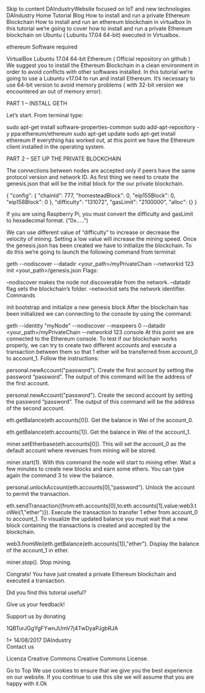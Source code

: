 Skip to content
DAIndustryWebsite focused on IoT and new technologies
DAIndustry
Home
Tutorial
Blog
How to install and run a private Ethereum Blockchain
How to install and run an ethereum blockchain in virtualbox
In this tutorial we’re going to cover how to install and run a private Ethereum blockchain on Ubuntu ( Lubuntu 17.04 64-bit) executed in Virtualbox.

ethereum
Software required

VirtualBox
Lubuntu 17.04 64-bit
Ethereum ( Official repository on github )
We suggest you to install the Ethereum Blockchain in a clean environment in order to avoid conflicts with other softwares installed. In this tutorial we’re going to use a Lubuntu v17.04 to run and install Ethereum. It’s necessary to use 64-bit version to avoid memory problems ( with 32-bit version we encountered an out of memory error).

PART 1 –  INSTALL GETH

Let’s start. From terminal type:

sudo apt-get install software-properties-common
sudo add-apt-repository -y ppa:ethereum/ethereum
sudo apt-get update
sudo apt-get install ethereum
If everything has worked out, at this point we have the Ethereum client installed in the operating system.

PART 2 – SET UP THE PRIVATE BLOCKCHAIN

The connections between nodes are accepted only if peers have the same protocol version and network ID. As first thing we need to create the genesis.json that will be the initial block for the our private blockchain.

{
    "config": {
        "chainId": 777,
        "homesteadBlock": 0,
        "eip155Block": 0,
        "eip158Block": 0
    },
    "difficulty": "131072",
    "gasLimit": "2100000",
    "alloc": {}
}

 	
 	
If you are using Raspberry Pi, you must convert the difficulty and gasLimit to hexadecimal format. (“0x…..”)

We can use different value of “difficulty” to increase or decrease the velocity of mining. Setting a low value will increase the mining speed.
Once the genesis.json has been created we have to initialize the blockchain. To do this we’re going to launch the following command from terminal:

geth --nodiscover --datadir <your_path>/myPrivateChain --networkid 123 init <your_path>/genesis.json
Flags:

–nodiscover makes the node not discoverable from the network.
 –datadir flag sets the blockchain’s folder.
–networkid sets the network identifier.
Commands

init bootstrap and initialize a new genesis block
After the blockchain has been initialized we can connecting to the console by using the command:

geth --identity "myNode" --nodiscover --maxpeers 0 --datadir <your_path>/myPrivateChain --networkid 123 console
At this point we are connected to the Ethereum console. To test if our blockchain works properly, we can try to create two different accounts and execute a transaction between them so that 1 ether will be transferred from account_0 to account_1. Follow the instructions:

personal.newAccount("password").
Create the first account by setting the password “password”. The output of this command will be the address of the first account.

personal.newAccount("password").
Create the second account by setting the password “password”. The output of this command will be the address of the second account.

 eth.getBalance(eth.accounts[0]).
Get the balance in Wei of the account_0.

eth.getBalance(eth.accounts[1]).
Get the balance in Wei of the account_1.

miner.setEtherbase(eth.accounts[0]).
This will set the account_0 as the default account where revenues from mining will be stored.

miner.start(1).
With this command the node will start to mining ether. Wait a few minutes to create new blocks and earn some ethers. You can type again the command 3 to view the balance.

personal.unlockAccount(eth.accounts[0],"password").
Unlock the account to permit the transaction.

eth.sendTransaction({from:eth.accounts[0],to:eth.accounts[1],value:web3.toWei(1,"ether")}).
Execute the transaction to transfer 1 ether from account_0 to account_1. To visualize the updated balance you must wait that a new block containing the transactions is created and accepted by the blockchain.

web3.fromWei(eth.getBalance(eth.accounts[1]),"ether").
Display the balance of the account_1 in ether.

miner.stop().
Stop mining.

Congrats! You have just created a private Ethereum blockchain and executed a transaction.

Did you find this tutorial useful?

Give us your feedback!

 

Support us by donating    

1QBTurJGgYgFYwnJUmV7j4TwDyaPJgbRJA

 1+
14/08/2017
DAIndustry	
Contact us
 	
Licenza Creative Commons
Creative Commons License.

Go to Top
We use cookies to ensure that we give you the best experience on our website. If you continue to use this site we will assume that you are happy with it.Ok